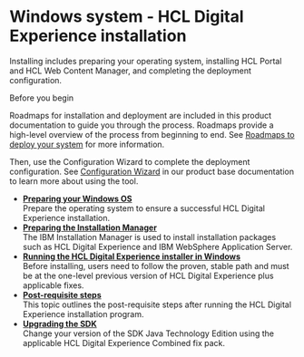 # Windows system - HCL Digital Experience installation

Installing includes preparing your operating system, installing HCL Portal and HCL Web Content Manager, and completing the deployment configuration.

Before you begin

Roadmaps for installation and deployment are included in this product documentation to guide you through the process. Roadmaps provide a high-level overview of the process from beginning to end. See [Roadmaps to deploy your system](../../../../../get_started/plan_deployment/traditional_deployment/roadmaps/index.md) for more information.

Then, use the Configuration Wizard to complete the deployment configuration. See [Configuration Wizard](../../../../../extend_dx/development_tools/portal_admin_tools/cfg_wizard/index.md) in our product base documentation to learn more about using the tool.

-   **[Preparing your Windows OS](../windows/prep_os-windows.md)**  
Prepare the operating system to ensure a successful HCL Digital Experience installation.
-   **[Preparing the Installation Manager](../windows/inst_iim-windows.md)**  
The IBM Installation Manager is used to install installation packages such as HCL Digital Experience and IBM WebSphere Application Server.
-   **[Running the HCL Digital Experience installer in Windows](../windows/running_install/index.md)**  
Before installing, users need to follow the proven, stable path and must be at the one-level previous version of HCL Digital Experience plus applicable fixes.
-   **[Post-requisite steps](../windows/inst_next_steps-windows.md)**  
This topic outlines the post-requisite steps after running the HCL Digital Experience installation program.
-   **[Upgrading the SDK](../windows/sdk_upgrade-windows.md)**  
Change your version of the SDK Java Technology Edition using the applicable HCL Digital Experience Combined fix pack.


